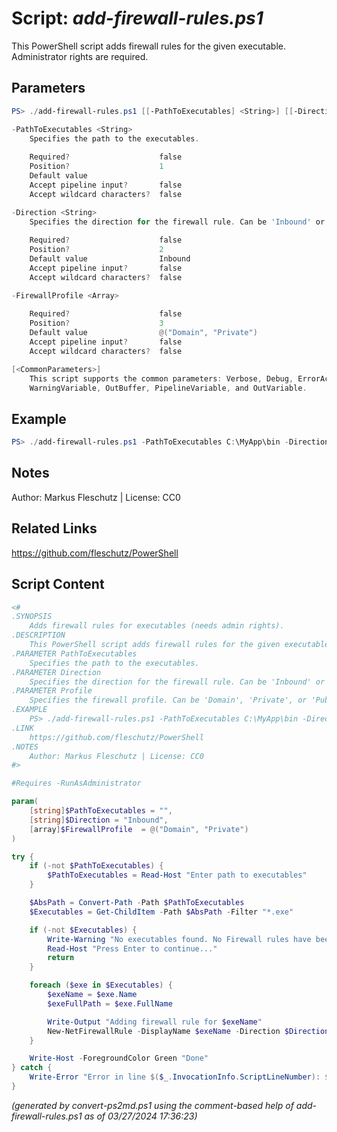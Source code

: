 Script: *add-firewall-rules.ps1*
========================

This PowerShell script adds firewall rules for the given executable. Administrator rights are required.

Parameters
----------
```powershell
PS> ./add-firewall-rules.ps1 [[-PathToExecutables] <String>] [[-Direction] <String>] [[-FirewallProfile] <Array>] [<CommonParameters>]

-PathToExecutables <String>
    Specifies the path to the executables.
    
    Required?                    false
    Position?                    1
    Default value                
    Accept pipeline input?       false
    Accept wildcard characters?  false

-Direction <String>
    Specifies the direction for the firewall rule. Can be 'Inbound' or 'Outbound'. Default is 'Inbound'.
    
    Required?                    false
    Position?                    2
    Default value                Inbound
    Accept pipeline input?       false
    Accept wildcard characters?  false

-FirewallProfile <Array>
    
    Required?                    false
    Position?                    3
    Default value                @("Domain", "Private")
    Accept pipeline input?       false
    Accept wildcard characters?  false

[<CommonParameters>]
    This script supports the common parameters: Verbose, Debug, ErrorAction, ErrorVariable, WarningAction, 
    WarningVariable, OutBuffer, PipelineVariable, and OutVariable.
```

Example
-------
```powershell
PS> ./add-firewall-rules.ps1 -PathToExecutables C:\MyApp\bin -Direction Outbound -Profile Private

```

Notes
-----
Author: Markus Fleschutz | License: CC0

Related Links
-------------
https://github.com/fleschutz/PowerShell

Script Content
--------------
```powershell
<#
.SYNOPSIS
	Adds firewall rules for executables (needs admin rights).
.DESCRIPTION
	This PowerShell script adds firewall rules for the given executable. Administrator rights are required.
.PARAMETER PathToExecutables
	Specifies the path to the executables.
.PARAMETER Direction
	Specifies the direction for the firewall rule. Can be 'Inbound' or 'Outbound'. Default is 'Inbound'.
.PARAMETER Profile 
	Specifies the firewall profile. Can be 'Domain', 'Private', or 'Public'. Multiple values can be specified as an array.
.EXAMPLE
	PS> ./add-firewall-rules.ps1 -PathToExecutables C:\MyApp\bin -Direction Outbound -Profile Private
.LINK
	https://github.com/fleschutz/PowerShell
.NOTES
	Author: Markus Fleschutz | License: CC0
#>

#Requires -RunAsAdministrator

param(
	[string]$PathToExecutables = "",
	[string]$Direction = "Inbound",
	[array]$FirewallProfile  = @("Domain", "Private")
)

try {
	if (-not $PathToExecutables) {
		$PathToExecutables = Read-Host "Enter path to executables"
	}

	$AbsPath = Convert-Path -Path $PathToExecutables
	$Executables = Get-ChildItem -Path $AbsPath -Filter "*.exe"

	if (-not $Executables) {
		Write-Warning "No executables found. No Firewall rules have been created."
		Read-Host "Press Enter to continue..."
		return
	}

	foreach ($exe in $Executables) {
		$exeName = $exe.Name
		$exeFullPath = $exe.FullName

		Write-Output "Adding firewall rule for $exeName"
		New-NetFirewallRule -DisplayName $exeName -Direction $Direction -Program $exeFullPath -Profile $FirewallProfile  -Action Allow
	}

	Write-Host -ForegroundColor Green "Done"
} catch {
	Write-Error "Error in line $($_.InvocationInfo.ScriptLineNumber): $($_.Exception.Message)"
}

```

*(generated by convert-ps2md.ps1 using the comment-based help of add-firewall-rules.ps1 as of 03/27/2024 17:36:23)*
